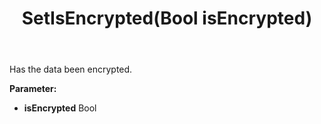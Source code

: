 ﻿---
uid: crmscript_ref_NSBlobEntity_SetIsEncrypted
title: SetIsEncrypted(Bool isEncrypted)
intellisense: NSBlobEntity.SetIsEncrypted
keywords: NSBlobEntity, GetIsEncrypted
so.topic: reference
---

Has the data been encrypted.

**Parameter:** 
 - **isEncrypted** Bool

